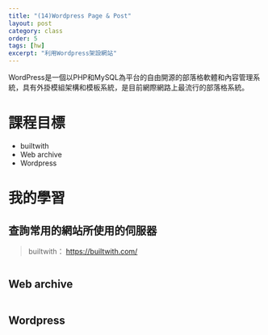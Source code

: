 ```yaml
---
title: "(14)Wordpress Page & Post"
layout: post
category: class
order: 5
tags: [hw]
excerpt: "利用Wordpress架設網站"
---
```

WordPress是一個以PHP和MySQL為平台的自由開源的部落格軟體和內容管理系統，具有外掛模組架構和模板系統，是目前網際網路上最流行的部落格系統。

# 課程目標
- builtwith
- Web archive
- Wordpress

# 我的學習

## 查詢常用的網站所使用的伺服器

> builtwith： <https://builtwith.com/>

```
```

## Web archive

```
```

## Wordpress

```
```


[1]: https://github.com/        "GitHub"
[2]: https://pages.github.com/  "GitHub Pages"
[3]: https://jekyllrb.com/      "Jekyll"
[4]: http://markdown.tw         "Markdown文件"
[5]: http://dillinger.io/       "Dillinger"








